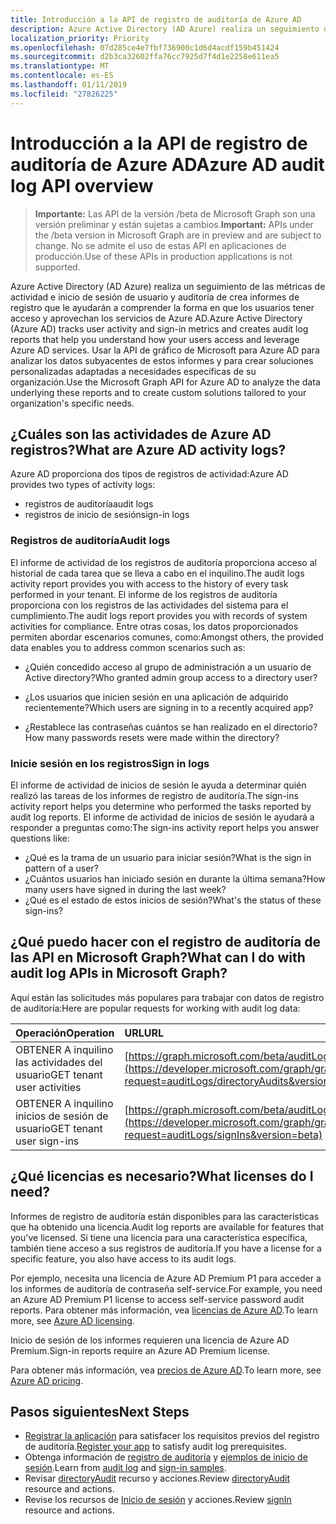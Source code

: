 ```yaml
---
title: Introducción a la API de registro de auditoría de Azure AD
description: Azure Active Directory (AD Azure) realiza un seguimiento de las métricas de actividad e inicio de sesión de usuario y auditoría de crea informes de registro que le ayudarán a comprender la forma en que los usuarios tener acceso y aprovechan los servicios de Azure AD. Usar la API de gráfico de Microsoft para Azure AD para analizar los datos subyacentes de estos informes y para crear soluciones personalizadas adaptadas a necesidades específicas de su organización.
localization_priority: Priority
ms.openlocfilehash: 07d285ce4e7fbf736900c1d6d4acdf159b451424
ms.sourcegitcommit: d2b3ca32602ffa76cc7925d7f4d1e2258e611ea5
ms.translationtype: MT
ms.contentlocale: es-ES
ms.lasthandoff: 01/11/2019
ms.locfileid: "27826225"
---
```

# <a name="azure-ad-audit-log-api-overview"></a><span data-ttu-id="7f384-104">Introducción a la API de registro de auditoría de Azure AD</span><span class="sxs-lookup"><span data-stu-id="7f384-104">Azure AD audit log API overview</span></span>

> <span data-ttu-id="7f384-105">**Importante:** Las API de la versión /beta de Microsoft Graph son una versión preliminar y están sujetas a cambios.</span><span class="sxs-lookup"><span data-stu-id="7f384-105">**Important:** APIs under the /beta version in Microsoft Graph are in preview and are subject to change.</span></span> <span data-ttu-id="7f384-106">No se admite el uso de estas API en aplicaciones de producción.</span><span class="sxs-lookup"><span data-stu-id="7f384-106">Use of these APIs in production applications is not supported.</span></span>

<span data-ttu-id="7f384-107">Azure Active Directory (AD Azure) realiza un seguimiento de las métricas de actividad e inicio de sesión de usuario y auditoría de crea informes de registro que le ayudarán a comprender la forma en que los usuarios tener acceso y aprovechan los servicios de Azure AD.</span><span class="sxs-lookup"><span data-stu-id="7f384-107">Azure Active Directory (Azure AD) tracks user activity and sign-in metrics and creates audit log reports that help you understand how your users access and leverage Azure AD services.</span></span> <span data-ttu-id="7f384-108">Usar la API de gráfico de Microsoft para Azure AD para analizar los datos subyacentes de estos informes y para crear soluciones personalizadas adaptadas a necesidades específicas de su organización.</span><span class="sxs-lookup"><span data-stu-id="7f384-108">Use the Microsoft Graph API for Azure AD to analyze the data underlying these reports and to create custom solutions tailored to your organization's specific needs.</span></span>

## <a name="what-are-azure-ad-activity-logs"></a><span data-ttu-id="7f384-109">¿Cuáles son las actividades de Azure AD registros?</span><span class="sxs-lookup"><span data-stu-id="7f384-109">What are Azure AD activity logs?</span></span>

<span data-ttu-id="7f384-110">Azure AD proporciona dos tipos de registros de actividad:</span><span class="sxs-lookup"><span data-stu-id="7f384-110">Azure AD provides two types of activity logs:</span></span>

- <span data-ttu-id="7f384-111">registros de auditoría</span><span class="sxs-lookup"><span data-stu-id="7f384-111">audit logs</span></span> 
- <span data-ttu-id="7f384-112">registros de inicio de sesión</span><span class="sxs-lookup"><span data-stu-id="7f384-112">sign-in logs</span></span>

### <a name="audit-logs"></a><span data-ttu-id="7f384-113">Registros de auditoría</span><span class="sxs-lookup"><span data-stu-id="7f384-113">Audit logs</span></span>

<span data-ttu-id="7f384-114">El informe de actividad de los registros de auditoría proporciona acceso al historial de cada tarea que se lleva a cabo en el inquilino.</span><span class="sxs-lookup"><span data-stu-id="7f384-114">The audit logs activity report provides you with access to the history of every task performed in your tenant.</span></span> <span data-ttu-id="7f384-115">El informe de los registros de auditoría proporciona con los registros de las actividades del sistema para el cumplimiento.</span><span class="sxs-lookup"><span data-stu-id="7f384-115">The audit logs report provides you with records of system activities for compliance.</span></span> <span data-ttu-id="7f384-116">Entre otras cosas, los datos proporcionados permiten abordar escenarios comunes, como:</span><span class="sxs-lookup"><span data-stu-id="7f384-116">Amongst others, the provided data enables you to address common scenarios such as:</span></span>

- <span data-ttu-id="7f384-117">¿Quién concedido acceso al grupo de administración a un usuario de Active directory?</span><span class="sxs-lookup"><span data-stu-id="7f384-117">Who granted admin group access to a directory user?</span></span>

- <span data-ttu-id="7f384-118">¿Los usuarios que inicien sesión en una aplicación de adquirido recientemente?</span><span class="sxs-lookup"><span data-stu-id="7f384-118">Which users are signing in to a recently acquired app?</span></span>

- <span data-ttu-id="7f384-119">¿Restablece las contraseñas cuántos se han realizado en el directorio?</span><span class="sxs-lookup"><span data-stu-id="7f384-119">How many passwords resets were made within the directory?</span></span>

### <a name="sign-in-logs"></a><span data-ttu-id="7f384-120">Inicie sesión en los registros</span><span class="sxs-lookup"><span data-stu-id="7f384-120">Sign in logs</span></span>

<span data-ttu-id="7f384-121">El informe de actividad de inicios de sesión le ayuda a determinar quién realizó las tareas de los informes de registro de auditoría.</span><span class="sxs-lookup"><span data-stu-id="7f384-121">The sign-ins activity report helps you determine who performed the tasks reported by audit log reports.</span></span> <span data-ttu-id="7f384-122">El informe de actividad de inicios de sesión le ayudará a responder a preguntas como:</span><span class="sxs-lookup"><span data-stu-id="7f384-122">The sign-ins activity report helps you answer questions like:</span></span>

- <span data-ttu-id="7f384-123">¿Qué es la trama de un usuario para iniciar sesión?</span><span class="sxs-lookup"><span data-stu-id="7f384-123">What is the sign in pattern of a user?</span></span>
- <span data-ttu-id="7f384-124">¿Cuántos usuarios han iniciado sesión en durante la última semana?</span><span class="sxs-lookup"><span data-stu-id="7f384-124">How many users have signed in during the last week?</span></span>
- <span data-ttu-id="7f384-125">¿Qué es el estado de estos inicios de sesión?</span><span class="sxs-lookup"><span data-stu-id="7f384-125">What's the status of these sign-ins?</span></span>

## <a name="what-can-i-do-with-audit-log-apis-in-microsoft-graph"></a><span data-ttu-id="7f384-126">¿Qué puedo hacer con el registro de auditoría de las API en Microsoft Graph?</span><span class="sxs-lookup"><span data-stu-id="7f384-126">What can I do with audit log APIs in Microsoft Graph?</span></span>

<span data-ttu-id="7f384-127">Aquí están las solicitudes más populares para trabajar con datos de registro de auditoría:</span><span class="sxs-lookup"><span data-stu-id="7f384-127">Here are popular requests for working with audit log data:</span></span>

<span data-ttu-id="7f384-128">Operación</span><span class="sxs-lookup"><span data-stu-id="7f384-128">Operation</span></span> | <span data-ttu-id="7f384-129">URL</span><span class="sxs-lookup"><span data-stu-id="7f384-129">URL</span></span>
:----------|:----
<span data-ttu-id="7f384-130">OBTENER A inquilino las actividades del usuario</span><span class="sxs-lookup"><span data-stu-id="7f384-130">GET tenant user activities</span></span> | [https://graph.microsoft.com/beta/auditLogs/directoryAudits](https://developer.microsoft.com/graph/graph-explorer?request=auditLogs/directoryAudits&version=beta)
<span data-ttu-id="7f384-131">OBTENER A inquilino inicios de sesión de usuario</span><span class="sxs-lookup"><span data-stu-id="7f384-131">GET tenant user sign-ins</span></span> | [https://graph.microsoft.com/beta/auditLogs/signIns](https://developer.microsoft.com/graph/graph-explorer?request=auditLogs/signIns&version=beta)

## <a name="what-licenses-do-i-need"></a><span data-ttu-id="7f384-132">¿Qué licencias es necesario?</span><span class="sxs-lookup"><span data-stu-id="7f384-132">What licenses do I need?</span></span>

<span data-ttu-id="7f384-133">Informes de registro de auditoría están disponibles para las características que ha obtenido una licencia.</span><span class="sxs-lookup"><span data-stu-id="7f384-133">Audit log reports are available for features that you've licensed.</span></span>  <span data-ttu-id="7f384-134">Si tiene una licencia para una característica específica, también tiene acceso a sus registros de auditoría.</span><span class="sxs-lookup"><span data-stu-id="7f384-134">If you have a license for a specific feature, you also have access to its audit logs.</span></span>

<span data-ttu-id="7f384-135">Por ejemplo, necesita una licencia de Azure AD Premium P1 para acceder a los informes de auditoría de contraseña self-service.</span><span class="sxs-lookup"><span data-stu-id="7f384-135">For example, you need an Azure AD Premium P1 license to access self-service password audit reports.</span></span>  <span data-ttu-id="7f384-136">Para obtener más información, vea [licencias de Azure AD](https://azure.microsoft.com/pricing/details/active-directory/).</span><span class="sxs-lookup"><span data-stu-id="7f384-136">To learn more, see [Azure AD licensing](https://azure.microsoft.com/pricing/details/active-directory/).</span></span>

<span data-ttu-id="7f384-137">Inicio de sesión de los informes requieren una licencia de Azure AD Premium.</span><span class="sxs-lookup"><span data-stu-id="7f384-137">Sign-in reports require an Azure AD Premium license.</span></span>

<span data-ttu-id="7f384-138">Para obtener más información, vea [precios de Azure AD](https://azure.microsoft.com/pricing/details/active-directory/).</span><span class="sxs-lookup"><span data-stu-id="7f384-138">To learn more, see [Azure AD pricing](https://azure.microsoft.com/pricing/details/active-directory/).</span></span>

## <a name="next-steps"></a><span data-ttu-id="7f384-139">Pasos siguientes</span><span class="sxs-lookup"><span data-stu-id="7f384-139">Next Steps</span></span>

- <span data-ttu-id="7f384-140">[Registrar la aplicación](https://docs.microsoft.com/azure/active-directory/active-directory-reporting-api-prerequisites-azure-portal) para satisfacer los requisitos previos del registro de auditoría.</span><span class="sxs-lookup"><span data-stu-id="7f384-140">[Register your app](https://docs.microsoft.com/azure/active-directory/active-directory-reporting-api-prerequisites-azure-portal) to satisfy audit log prerequisites.</span></span> 
- <span data-ttu-id="7f384-141">Obtenga información de [registro de auditoría](https://docs.microsoft.com/azure/active-directory/active-directory-reporting-api-audit-samples) y [ejemplos de inicio de sesión](https://docs.microsoft.com/azure/active-directory/active-directory-reporting-api-sign-in-activity-samples).</span><span class="sxs-lookup"><span data-stu-id="7f384-141">Learn from [audit log](https://docs.microsoft.com/azure/active-directory/active-directory-reporting-api-audit-samples) and [sign-in samples](https://docs.microsoft.com/azure/active-directory/active-directory-reporting-api-sign-in-activity-samples).</span></span>  
- <span data-ttu-id="7f384-142">Revisar [directoryAudit](directoryaudit.md) recurso y acciones.</span><span class="sxs-lookup"><span data-stu-id="7f384-142">Review [directoryAudit](directoryaudit.md) resource and actions.</span></span>
- <span data-ttu-id="7f384-143">Revise los recursos de [Inicio de sesión](signin.md) y acciones.</span><span class="sxs-lookup"><span data-stu-id="7f384-143">Review [signIn](signin.md) resource and actions.</span></span> 
